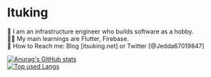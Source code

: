 # Ituking
👦 I am an infrastructure engineer who builds software as a hobby.  
🧑‍💻 My main learnings are Flutter, Firebase.  
📮 How to Reach me: Blog [itsuking.net] or Twitter [@Jedda67019847]  

[![Anurag's GitHub stats](https://github-readme-stats.vercel.app/api?username=Ituking)](https://github.com/anuraghazra/github-readme-stats)  
[![Top used Langs](https://github-readme-stats.vercel.app/api/top-langs/?username=Ituking&layout=compact&theme=tokyonight)](https://github.com/Ituking/)

